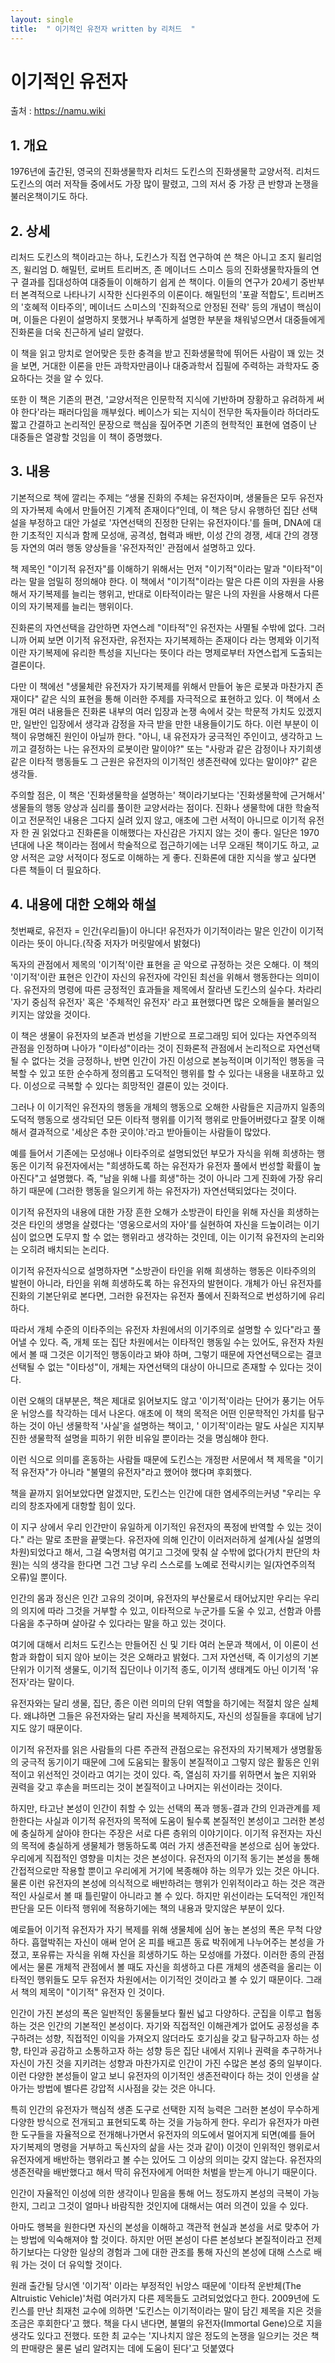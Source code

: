 ```yaml
---
layout: single
title:  " 이기적인 유전자 written by 리처드  "
---
```



# 이기적인 유전자

출처 : https://namu.wiki


## 1. 개요

1976년에 출간된, 영국의 진화생물학자 리처드 도킨스의 진화생물학 교양서적. 
리처드 도킨스의 여러 저작들 중에서도 가장 많이 팔렸고, 그의 저서 중 가장 큰 반향과 논쟁을 불러온책이기도 하다. 


## 2. 상세

리처드 도킨스의 책이라고는 하나, 도킨스가 직접 연구하여 쓴 책은 아니고 조지 윌리엄즈, 윌리엄 D. 해밀턴, 로버트 트리버즈, 존 메이너드 스미스 등의 진화생물학자들의 연구 결과를 집대성하여 대중들이 이해하기 쉽게 쓴 책이다. 
이들의 연구가 20세기 중반부터 본격적으로 나타나기 시작한 신다윈주의 이론이다. 해밀턴의 '포괄 적합도', 트리버즈의 '호혜적 이타주의', 메이너드 스미스의 '진화적으로 안정된 전략' 등의 개념이 핵심이며, 
이들은 다윈이 설명하지 못했거나 부족하게 설명한 부분을 채워넣으면서 대중들에게 진화론을 더욱 친근하게 널리 알렸다.

이 책을 읽고 망치로 얻어맞은 듯한 충격을 받고 진화생물학에 뛰어든 사람이 꽤 있는 것을 보면, 거대한 이론을 만든 과학자만큼이나 대중과학서 집필에 주력하는 과학자도 중요하다는 것을 알 수 있다. 

또한 이 책은 기존의 편견, '교양서적은 인문학적 지식에 기반하며 장황하고 유려하게 써야 한다'라는 패러다임을 깨부쉈다. 
베이스가 되는 지식이 전무한 독자들이라 하더라도 짧고 간결하고 논리적인 문장으로 핵심을 짚어주면 기존의 현학적인 표현에 염증이 난 대중들은 열광할 것임을 이 책이 증명했다.

## 3. 내용

기본적으로 책에 깔리는 주제는 “생물 진화의 주체는 유전자이며, 생물들은 모두 유전자의 자가복제 속에서 만들어진 기계적 존재이다”인데, 
이 책은 당시 유행하던 집단 선택설을 부정하고 대안 가설로 '자연선택의 진정한 단위는 유전자이다.'를 들며, 
DNA에 대한 기초적인 지식과 함께 모성애, 공격성, 협력과 배반, 이성 간의 경쟁, 세대 간의 경쟁 등 자연의 여러 행동 양상들을 '유전자적인' 관점에서 설명하고 있다.

책 제목인 "이기적 유전자"를 이해하기 위해서는 먼저 "이기적"이라는 말과 "이타적"이라는 말을 엄밀히 정의해야 한다. 
이 책에서 "이기적"이라는 말은 다른 이의 자원을 사용해서 자기복제를 늘리는 행위고, 반대로 이타적이라는 말은 나의 자원을 사용해서 다른 이의 자기복제를 늘리는 행위이다. 

진화론의 자연선택을 감안하면 자연스레 "이타적"인 유전자는 사멸될 수밖에 없다. 
그러니까 어찌 보면 이기적 유전자란, 유전자는 자기복제하는 존재이다 라는 명제와 이기적이란 자기복제에 유리한 특성을 지닌다는 뜻이다 라는 명제로부터 자연스럽게 도출되는 결론이다.

다만 이 책에선 "생물체란 유전자가 자기복제를 위해서 만들어 놓은 로봇과 마찬가지 존재이다" 같은 식의 표현을 통해 이러한 주제를 자극적으로 표현하고 있다. 
이 책에서 소개된 여러 내용들은 진화론 내부의 여러 입장과 논쟁 속에서 갖는 학문적 가치도 있겠지만, 
일반인 입장에서 생각과 감정을 자극 받을 만한 내용들이기도 하다. 
이런 부분이 이 책이 유명해진 원인이 아닐까 한다. 
"아니, 내 유전자가 궁극적인 주인이고, 생각하고 느끼고 결정하는 나는 유전자의 로봇이란 말이야?" 
또는 "사랑과 같은 감정이나 자기희생 같은 이타적 행동들도 그 근원은 유전자의 이기적인 생존전략에 있다는 말이야?" 같은 생각들. 

주의할 점은, 이 책은 '진화생물학을 설명하는' 책이라기보다는 '진화생물학에 근거해서' 생물들의 행동 양상과 심리를 풀이한 교양서라는 점이다. 
진화나 생물학에 대한 학술적이고 전문적인 내용은 그다지 실려 있지 않고, 애초에 그런 서적이 아니므로 이기적 유전자 한 권 읽었다고 진화론을 이해했다는 자신감은 가지지 않는 것이 좋다. 
일단은 1970년대에 나온 책이라는 점에서 학술적으로 접근하기에는 너무 오래된 책이기도 하고, 교양 서적은 교양 서적이다 정도로 이해하는 게 좋다. 진화론에 대한 지식을 쌓고 싶다면 다른 책들이 더 필요하다.


## 4. 내용에 대한 오해와 해설

첫번째로, 유전자 = 인간(우리들)이 아니다! 
유전자가 이기적이라는 말은 인간이 이기적이라는 뜻이 아니다.(작중 저자가 머릿말에서 밝혔다)

독자의 관점에서 제목의 '이기적'이란 표현을 곧 악으로 규정하는 것은 오해다. 
이 책의 '이기적'이란 표현은 인간이 자신의 유전자에 각인된 최선을 위해서 행동한다는 의미이다. 
유전자의 명령에 따른 긍정적인 효과들을 제목에서 잘라낸 도킨스의 실수다. 
차라리 '자기 중심적 유전자' 혹은 '주체적인 유전자' 라고 표현했다면 많은 오해들을 불러일으키지는 않았을 것이다. 

이 책은 생물이 유전자의 보존과 번성을 기반으로 프로그래밍 되어 있다는 자연주의적 관점을 인정하며 나아가 "이타성"이라는 것이 진화론적 관점에서 논리적으로 자연선택될 수 없다는 것을 긍정하나, 
반면 인간이 가진 이성으로 본능적이며 이기적인 행동을 극복할 수 있고 또한 순수하게 정의롭고 도덕적인 행위를 할 수 있다는 내용을 내포하고 있다. 
이성으로 극복할 수 있다는 희망적인 결론이 있는 것이다.

그러나 이 이기적인 유전자의 행동을 개체의 행동으로 오해한 사람들은 지금까지 일종의 도덕적 행동으로 생각되던 모든 이타적 행위를 이기적 행위로 만들어버렸다고 잘못 이해해서 
결과적으로 '세상은 추한 곳이야.'라고 받아들이는 사람들이 많았다.

예를 들어서 기존에는 모성애나 이타주의로 설명되었던 부모가 자식을 위해 희생하는 행동은 이기적 유전자에서는 "희생하도록 하는 유전자가 유전자 풀에서 번성할 확률이 높아진다"고 설명했다. 
즉, "남을 위해 나를 희생"하는 것이 아니라 그게 진화에 가장 유리하기 때문에 (그러한 행동을 일으키게 하는 유전자가) 자연선택되었다는 것이다.

이기적 유전자의 내용에 대한 가장 흔한 오해가 소방관이 타인을 위해 자신을 희생하는 것은 타인의 생명을 살렸다는 '영웅으로서의 자아'를 실현하여 자신을 드높이려는 이기심이 없으면 도무지 할 수 없는 행위라고 생각하는 것인데, 
이는 이기적 유전자의 논리와는 오히려 배치되는 논리다. 

이기적 유전자식으로 설명하자면 "소방관이 타인을 위해 희생하는 행동은 이타주의의 발현이 아니라, 타인을 위해 희생하도록 하는 유전자의 발현이다. 
개체가 아닌 유전자를 진화의 기본단위로 본다면, 그러한 유전자는 유전자 풀에서 진화적으로 번성하기에 유리하다. 

따라서 개체 수준의 이타주의는 유전자 차원에서의 이기주의로 설명할 수 있다"라고 풀어낼 수 있다. 
즉, 개체 또는 집단 차원에서는 이타적인 행동일 수는 있어도, 유전자 차원에서 볼 때 그것은 이기적인 행동이라고 봐야 하며, 그렇기 때문에 자연선택으로는 결코 선택될 수 없는 "이타성"이, 
개체는 자연선택의 대상이 아니므로 존재할 수 있다는 것이다.




이런 오해의 대부분은, 책은 제대로 읽어보지도 않고 '이기적'이라는 단어가 풍기는 어두운 뉘앙스를 착각하는 데서 나온다. 
애초에 이 책의 목적은 어떤 인문학적인 가치를 탐구하는 것이 아닌 생물학적 '사실'을 설명하는 책이고, '
이기적'이라는 말도 사실은 지지부진한 생물학적 설명을 피하기 위한 비유일 뿐이라는 것을 명심해야 한다. 

이런 식으로 의미를 혼동하는 사람들 때문에 도킨스는 개정판 서문에서 책 제목을 "이기적 유전자"가 아니라 "불멸의 유전자"라고 했어야 했다며 후회했다.

책을 끝까지 읽어보았다면 알겠지만, 
도킨스는 인간에 대한 염세주의는커녕 "우리는 우리의 창조자에게 대항할 힘이 있다. 

이 지구 상에서 우리 인간만이 유일하게 이기적인 유전자의 폭정에 반역할 수 있는 것이다." 라는 말로 초판을 끝맺는다.
유전자에 의해 인간이 이러저러하게 설계(사실 설명의 차원)되었다고 해서, 그걸 숙명처럼 여기고 그것에 맞춰 살 수밖에 없다(가치 판단의 차원)는 식의 생각을 한다면 
그건 그냥 우리 스스로를 노예로 전락시키는 일(자연주의적 오류)일 뿐이다. 

인간의 몸과 정신은 인간 고유의 것이며, 유전자의 부산물로서 태어났지만 우리는 우리의 의지에 따라 그것을 거부할 수 있고, 
이타적으로 누군가를 도울 수 있고, 선함과 아름다움을 추구하며 살아갈 수 있다라는 말을 하고 있는 것이다.

여기에 대해서 리처드 도킨스는 만들어진 신 및 기타 여러 논문과 책에서, 이 이론이 선함과 화합이 되지 않아 보이는 것은 오해라고 밝혔다. 
그저 자연선택, 즉 이기성의 기본 단위가 이기적 생물도, 이기적 집단이나 이기적 종도, 이기적 생태계도 아닌 이기적 '유전자'라는 말이다. 

유전자와는 달리 생물, 집단, 종은 이런 의미의 단위 역할을 하기에는 적절치 않은 실체다. 
왜냐하면 그들은 유전자와는 달리 자신을 복제하지도, 자신의 성질들을 후대에 남기지도 않기 때문이다.

이기적 유전자를 읽은 사람들의 다른 주관적 관점으로는 유전자의 자기복제가 생명활동의 궁극적 동기이기 때문에 그에 도움되는 활동이 본질적이고 그렇지 않은 활동은 인위적이고 위선적인 것이라고 여기는 것이 있다. 
즉, 열심히 자기를 위하면서 높은 지위와 권력을 갖고 후손을 퍼뜨리는 것이 본질적이고 나머지는 위선이라는 것이다.

하지만, 타고난 본성이 인간이 취할 수 있는 선택의 폭과 행동-결과 간의 인과관계를 제한한다는 사실과 
이기적 유전자의 목적에 도움이 될수록 본질적인 본성이고 그러한 본성에 충실하게 살아야 한다는 주장은 서로 다른 층위의 이야기이다. 
이기적 유전자는 자신의 목적에 충실하게 생물체가 행동하도록 여러 가지 생존전략을 본성으로 심어 놓았다. 우리에게 직접적인 영향을 미치는 것은 본성이다. 
유전자의 이기적 동기는 본성을 통해 간접적으로만 작용할 뿐이고 우리에게 거기에 복종해야 하는 의무가 있는 것은 아니다. 
물론 이런 유전자의 본성에 의식적으로 배반하려는 행위가 인위적이라고 하는 것은 객관적인 사실로서 볼 때 틀린말이 아니라고 볼 수 있다. 
하지만 위선이라는 도덕적인 개인적 판단을 모든 이타적 행위에 적용하기에는 책의 내용과 맞지않은 부분이 있다.

예로들어 이기적 유전자가 자기 복제를 위해 생물체에 심어 놓는 본성의 폭은 무척 다양하다. 
흡혈박쥐는 자신이 애써 얻어 온 피를 배고픈 동료 박쥐에게 나누어주는 본성을 가졌고, 포유류는 자식을 위해 자신을 희생하기도 하는 모성애를 가졌다. 
이러한 종의 관점에서는 물론 개체적 관점에서 볼 때도 자신을 희생하고 다른 개체의 생존력을 올리는 이타적인 행위들도 모두 유전자 차원에서는 이기적인 것이라고 볼 수 있기 때문이다. 그래서 책의 제목이 "이기적" 유전자 인 것이다.

인간이 가진 본성의 폭은 일반적인 동물들보다 훨씬 넓고 다양하다. 군집을 이루고 협동하는 것은 인간의 기본적인 본성이다. 
자기와 직접적인 이해관계가 없어도 공정성을 추구하려는 성향, 직접적인 이익을 가져오지 않더라도 호기심을 갖고 탐구하고자 하는 성향, 타인과 공감하고 소통하고자 하는 성향 등은 
집단 내에서 지위나 권력을 추구하거나 자신이 가진 것을 지키려는 성향과 마찬가지로 인간이 가진 수많은 본성 중의 일부이다. 
이런 다양한 본성들이 알고 보니 유전자의 이기적인 생존전략이다 하는 것이 인생을 살아가는 방법에 별다른 강압적 시사점을 갖는 것은 아니다.

특히 인간의 유전자가 핵심적 생존 도구로 선택한 지적 능력은 그러한 본성이 무수하게 다양한 방식으로 전개되고 표현되도록 하는 것을 가능하게 한다. 
우리가 유전자가 마련한 도구들을 자율적으로 전개해나가면서 유전자의 의도에서 멀어지게 되면(예를 들어 자기복제의 명령을 거부하고 독신자의 삶을 사는 것과 같이) 이것이 인위적인 행위로서 유전자에게 배반하는 행위라고 볼 수는 있어도 그 이상의 의미는 갖지 않는다. 
유전자의 생존전략을 배반했다고 해서 딱히 유전자에게 어떠한 처벌을 받는게 아니기 때문이다.

인간이 자율적인 이성에 의한 생각이나 믿음을 통해 어느 정도까지 본성의 극복이 가능한지, 
그리고 그것이 얼마나 바람직한 것인지에 대해서는 여러 의견이 있을 수 있다. 

아마도 행복을 원한다면 자신의 본성을 이해하고 객관적 현실과 본성을 서로 맞추어 가는 방법에 익숙해져야 할 것이다. 
하지만 어떤 본성이 다른 본성보다 본질적이라고 전제하기보다는 다양한 일상의 경험과 그에 대한 관조를 통해 자신의 본성에 대해 스스로 배워 가는 것이 더 유익할 것이다.

원래 출간될 당시엔 '이기적' 이라는 부정적인 뉘앙스 때문에 '이타적 운반체(The Altruistic Vehicle)'처럼 여러가지 다른 제목들도 고려되었었다고 한다. 
2009년에 도킨스를 만난 최재천 교수에 의하면 '도킨스는 이기적이라는 말이 담긴 제목을 지은 것을 조금은 후회한다'고 했다. 
책을 다시 낸다면, 불멸의 유전자(Immortal Gene)으로 지을 생각도 있다고 전했다. 
또한 최 교수는 '지나치지 않은 정도의 논쟁을 일으키는 것은 책의 판매량은 물론 널리 알려지는 데에 도움이 된다'고 덧붙였다




































































